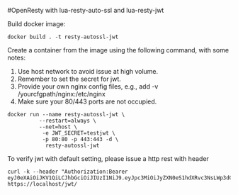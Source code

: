 #OpenResty with lua-resty-auto-ssl and lua-resty-jwt

Build docker image: 
```
docker build . -t resty-autossl-jwt
```

Create a container from the image using the following command, with some notes:
1. Use host network to avoid issue at high volume.
2. Remember to set the secret for jwt.
3. Provide your own nginx config files, e.g., add -v /yourcfgpath/nginx:/etc/nginx
4. Make sure your 80/443 ports are not occupied.
```
docker run --name resty-autossl-jwt \
          --restart=always \
          --net=host \
           -e JWT_SECRET=testjwt \
           -p 80:80 -p 443:443 -d \
            resty-autossl-jwt

```
To verify jwt with default setting, please issue a http rest with header
```
curl -k --header "Authorization:Bearer eyJ0eXAiOiJKV1QiLCJhbGciOiJIUzI1NiJ9.eyJpc3MiOiJyZXN0eS1hdXRvc3NsLWp3dCIsImlhdCI6bnVsbCwiZXhwIjpudWxsLCJhdWQiOiJqd3QiLCJzdWIiOiJ0ZXN0In0.G6d_ZKaO3mjZkdc3a41jmRVZF0uuUyfvQl3xZMryrzQ" https://localhost/jwt/
```

